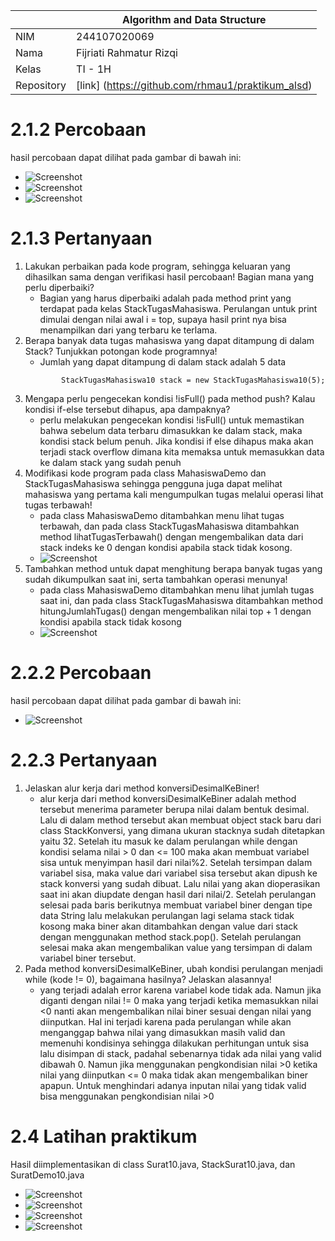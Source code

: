 |            | Algorithm and Data Structure                      |
| ---------- | ------------------------------------------------- |
| NIM        | 244107020069                                      |
| Nama       | Fijriati Rahmatur Rizqi                           |
| Kelas      | TI - 1H                                           |
| Repository | [link] (https://github.com/rhmau1/praktikum_alsd) |

# 2.1.2 Percobaan

hasil percobaan dapat dilihat pada gambar di bawah ini:

- ![Screenshot](../img/p10/1A.png)
- ![Screenshot](../img/p10/1B.png)
- ![Screenshot](../img/p10/1C.png)

# 2.1.3 Pertanyaan

1. Lakukan perbaikan pada kode program, sehingga keluaran yang dihasilkan sama dengan verifikasi hasil percobaan! Bagian mana yang perlu diperbaiki?
   - Bagian yang harus diperbaiki adalah pada method print yang terdapat pada kelas StackTugasMahasiswa. Perulangan untuk print dimulai dengan nilai awal i = top, supaya hasil print nya bisa menampilkan dari yang terbaru ke terlama.
2. Berapa banyak data tugas mahasiswa yang dapat ditampung di dalam Stack? Tunjukkan potongan kode programnya!
   - Jumlah yang dapat ditampung di dalam stack adalah 5 data
   ```
           StackTugasMahasiswa10 stack = new StackTugasMahasiswa10(5);
   ```
3. Mengapa perlu pengecekan kondisi !isFull() pada method push? Kalau kondisi if-else tersebut dihapus, apa dampaknya?
   - perlu melakukan pengecekan kondisi !isFull() untuk memastikan bahwa sebelum data terbaru dimasukkan ke dalam stack, maka kondisi stack belum penuh. Jika kondisi if else dihapus maka akan terjadi stack overflow dimana kita memaksa untuk memasukkan data ke dalam stack yang sudah penuh
4. Modifikasi kode program pada class MahasiswaDemo dan StackTugasMahasiswa sehingga pengguna juga dapat melihat mahasiswa yang pertama kali mengumpulkan tugas melalui operasi lihat tugas terbawah!
   - pada class MahasiswaDemo ditambahkan menu lihat tugas terbawah, dan pada class StackTugasMahasiswa ditambahkan method lihatTugasTerbawah() dengan mengembalikan data dari stack indeks ke 0 dengan kondisi apabila stack tidak kosong.
   - ![Screenshot](../img/p10/1D.png)
5. Tambahkan method untuk dapat menghitung berapa banyak tugas yang sudah dikumpulkan saat ini, serta tambahkan operasi menunya!
   - pada class MahasiswaDemo ditambahkan menu lihat jumlah tugas saat ini, dan pada class StackTugasMahasiswa ditambahkan method hitungJumlahTugas() dengan mengembalikan nilai top + 1 dengan kondisi apabila stack tidak kosong
   - ![Screenshot](../img/p10/1E.png)

# 2.2.2 Percobaan

hasil percobaan dapat dilihat pada gambar di bawah ini:

- ![Screenshot](../img/p10/2.png)

# 2.2.3 Pertanyaan

1. Jelaskan alur kerja dari method konversiDesimalKeBiner!
   - alur kerja dari method konversiDesimalKeBiner adalah method tersebut menerima parameter berupa nilai dalam bentuk desimal. Lalu di dalam method tersebut akan membuat object stack baru dari class StackKonversi, yang dimana ukuran stacknya sudah ditetapkan yaitu 32. Setelah itu masuk ke dalam perulangan while dengan kondisi selama nilai > 0 dan <= 100 maka akan membuat variabel sisa untuk menyimpan hasil dari nilai%2. Setelah tersimpan dalam variabel sisa, maka value dari variabel sisa tersebut akan dipush ke stack konversi yang sudah dibuat. Lalu nilai yang akan dioperasikan saat ini akan diupdate dengan hasil dari nilai/2. Setelah perulangan selesai pada baris berikutnya membuat variabel biner dengan tipe data String lalu melakukan perulangan lagi selama stack tidak kosong maka biner akan ditambahkan dengan value dari stack dengan menggunakan method stack.pop(). Setelah perulangan selesai maka akan mengembalikan value yang tersimpan di dalam variabel biner tersebut.
2. Pada method konversiDesimalKeBiner, ubah kondisi perulangan menjadi while (kode != 0), bagaimana hasilnya? Jelaskan alasannya!
   - yang terjadi adalah error karena variabel kode tidak ada. Namun jika diganti dengan nilai != 0 maka yang terjadi ketika memasukkan nilai <0 nanti akan mengembalikan nilai biner sesuai dengan nilai yang diinputkan. Hal ini terjadi karena pada perulangan while akan menganggap bahwa nilai yang dimasukkan masih valid dan memenuhi kondisinya sehingga dilakukan perhitungan untuk sisa lalu disimpan di stack, padahal sebenarnya tidak ada nilai yang valid dibawah 0. Namun jika menggunakan pengkondisian nilai >0 ketika nilai yang diinputkan <= 0 maka tidak akan mengembalikan biner apapun. Untuk menghindari adanya inputan nilai yang tidak valid bisa menggunakan pengkondisian nilai >0

# 2.4 Latihan praktikum

Hasil diimplementasikan di class Surat10.java, StackSurat10.java, dan SuratDemo10.java

- ![Screenshot](../img/p10/3A.png)
- ![Screenshot](../img/p10/3B.png)
- ![Screenshot](../img/p10/3C.png)
- ![Screenshot](../img/p10/3D.png)
